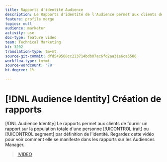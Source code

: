 ```yaml
---
title: Rapports d'identité Audience
description: Le Rapports d'identité de l'Audience permet aux clients de fournir un rapport sur la population totale d'un trait ou d'un segment par personne ou par foyer. Regardez cette vidéo pour voir comment elle se manifeste dans les rapports sur les Audiences Manager.
feature: profile merge
topics: null
audience: marketer
activity: use
doc-type: feature video
team: Technical Marketing
kt: 3202
translation-type: tm+mt
source-git-commit: dfd549508cc223714bdb07ac6fd2aa31e6ca5586
workflow-type: tm+mt
source-wordcount: '78'
ht-degree: 1%

---
```



# [!DNL Audience Identity] Création de rapports

[!DNL Audience Identity] Le rapports permet aux clients de fournir un rapport sur la population totale d&#39;une personne  [!UICONTROL trait] ou  [!UICONTROL segment] par définition de l&#39;identité. Regardez cette vidéo pour voir comment elle se manifeste dans les rapports sur les Audiences Manager.

>[!VIDEO](https://video.tv.adobe.com/v/27977/?quality=12)
